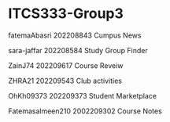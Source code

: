 # ITCS333-Group3
fatemaAbasri 202208843 Cumpus News

sara-jaffar 202208584 Study Group Finder

ZainJ74 202209617 Course Reveiw

ZHRA21 202209543 Club activities

OhKh09373 202209373 Student Marketplace

Fatemasalmeen210 2002209302 Course Notes
